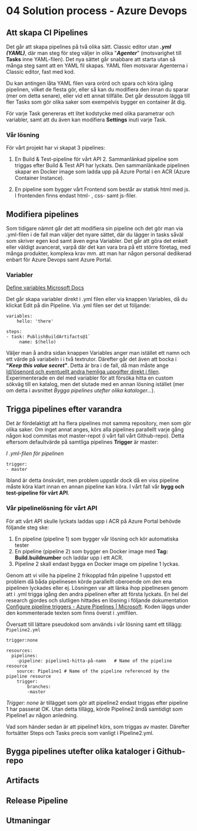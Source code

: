 # 04 Solution process - Azure Devops

## Att skapa CI Pipelines

Det går att skapa pipelines på två olika sätt. Classic editor utan ***.yml (YAML)***, där man steg för steg väljer in olika "***Agenter***" (motsvarighet till **Tasks** inne YAML-filen). Det nya sättet går snabbare att starta utan så många steg samt att en YAML fil skapas. YAML filen motsvarar Agenterna i Classic editor, fast med kod.

Du kan antingen låta YAML filen vara orörd och spara och köra igång pipelinen, vilket de flesta gör, eller så kan du  modifiera den innan du sparar (mer om detta senare), eller vid ett annat tillfälle. Det går dessutom lägga till fler Tasks som gör olika saker som exempelvis bygger en container åt dig.

För varje Task genereras ett litet kodstycke med olika parametrar och variabler, samt att du även kan modifiera **Settings** inuti varje Task.

### Vår lösning

För vårt projekt har vi skapat 3 pipelines:

1. En Build & Test-pipeline för vårt API
   2. Sammanlänkad pipeline som triggas efter Build & Test API har lyckats. Den sammanlänkade pipelinen skapar en Docker image som ladda upp  på  Azure Portal i en ACR (Azure Container Instance).


3. En pipeline som bygger vårt Frontend som består av statisk html med js. I frontenden finns endast html- , css- samt js-filer.



## Modifiera pipelines

Som tidigare nämnt går det att modifiera sin pipeline och det gör man via .yml-filen i de fall man väljer det nyare sättet, där du lägger in tasks såväl som skriver egen kod samt även egna Variabler. Det går att göra det enkelt eller väldigt avancerat, varpå där det kan vara bra på ett större företag, med många produkter, komplexa krav mm.  att man har någon personal dedikerad enbart för Azure Devops samt Azure Portal.

### Variabler

[Define variables Microsoft Docs](https://docs.microsoft.com/sv-se/azure/devops/pipelines/process/variables?view=azure-devops&tabs=yaml%2Cbatch#macro-syntax-variables)

Det går skapa variabler direkt i .yml filen eller via  knappen Variables, då du klickat Edit på din Pipeline. Via .yml filen ser det ut följande:

```
variables:
	hello: 'there'

steps:
- task: PublishBuildArtifacts@1`
	 name: $(hello)
```

Väljer man å andra sidan knappen Variables anger man istället ett namn och ett värde på variabeln i i två textrutor. Därefter går det även att bocka i **"*Keep this value secret*"**. Detta är bra i de fall, då man måste ange <u>Id/lösenord och eventuellt andra hemliga uppgifter direkt i filen</u>. Experimenterade en del med variabler för att försöka hitta en custom sökväg till en katalog, men det slutade med en annan lösning istället  (mer om detta i avsnittet *Bygga pipelines utefter olika kataloger...*).

## Trigga pipelines efter varandra

Det är fördelaktigt att ha flera pipelines mot samma repository, men som gör olika saker. Om inget annat anges, körs alla pipelines parallellt varje gång någon kod  commitas mot master-repot (i vårt fall vårt Github-repo). Detta eftersom defaultvärde på samtliga pipelines **Trigger** är master:

*I .yml-filen för pipelinen*

```
trigger:
- master
```

Ibland är detta önskvärt, men problem uppstår dock då en viss pipeline måste köra klart innan en annan pipeline kan köra. I vårt fall vår **bygg och test-pipeline för vårt API**.

### Vår pipelinelösning för vårt API

För att vårt API skulle lyckats laddas upp i ACR på Azure Portal behövde följande steg ske:

1. En pipeline (pipeline 1) som bygger vår lösning och kör automatiska tester
2. En pipeline (pipeline 2) som bygger en Docker image med **Tag: Build.buildnumber** och laddar upp i ett ACR.
3. Pipeline 2 skall endast bygga en  Docker image om pipeline 1 lyckas.

Genom att vi ville ha pipeline 2 frikopplad från pipeline 1 uppstod ett problem då båda pipelinesen körde parallellt oberoende om den ena pipelinen lyckades eller ej. Lösningen var att länka ihop pipelinesen genom att i .yml trigga igång den andra pipelinen efter att första lyckats. En hel del research gjordes och slutligen hittades en lösning i följande dokumentation [Configure pipeline triggers - Azure Pipelines | Microsoft](https://docs.microsoft.com/en-us/azure/devops/pipelines/process/pipeline-triggers?view=azure-devops&tabs=yaml). Koden läggs under den kommenterade texten som finns överst i .ymlfilen.

Översatt till lättare pseudokod som används i vår lösning samt ett tillägg:
`Pipeline2.yml`

```
trigger:none

resources:
  pipelines:
	-pipeline: pipeline1-hitta-på-namn   # Name of the pipeline resource
	source: Pipeline1 # Name of the pipeline referenced by the pipeline resource
	trigger: 
  		branches:
		-master
```

*Trigger: none* är tillägget som gör att pipeline2 endast triggas efter pipeline 1 har passerat OK. Utan detta tillägg, körde Pipeline2 ändå samtidigt som Pipeline1 av någon anledning.

Vad som händer sedan är att pipeline1 körs, som  triggas av master. Därefter fortsätter Steps och Tasks precis som vanligt i Pipeline2.yml.

## Bygga pipelines utefter olika kataloger i Github-repo

## Artifacts

## Release Pipeline

## Utmaningar